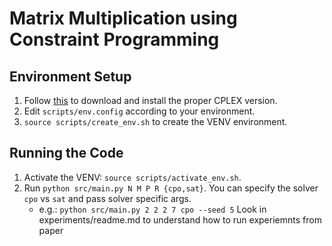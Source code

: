 # Matrix Multiplication using Constraint Programming

## Environment Setup
1. Follow [this](https://docs.alliancecan.ca/wiki/CPLEX/en) to download and install the proper CPLEX version.
2. Edit `scripts/env.config` according to your environment.
3. `source scripts/create_env.sh` to create the VENV environment.

## Running the Code
1. Activate the VENV: `source scripts/activate_env.sh`.
2. Run `python src/main.py N M P R {cpo,sat}`. You can specify the solver `cpo` vs `sat` and pass solver specific args.
    - e.g.: `python src/main.py 2 2 2 7 cpo --seed 5`
Look in experiments/readme.md to understand how to run experiemnts from paper
